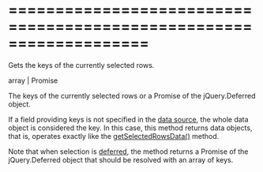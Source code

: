 <!--**
/*-------------------------------------------
    Auto-generated file. Do not modify.
-------------------------------------------

**-->
===================================================================
===================================================================

<!--shortDescription-->
Gets the keys of the currently selected rows. 
<!--/shortDescription-->

<!--returnType-->array | Promise<!--/returnType-->
<!--returnDescription-->
The keys of the currently selected rows or a Promise of the jQuery.Deferred object.
<!--/returnDescription-->

<!--fullDescription-->
If a field providing keys is not specified in the [data source]({basewidgetpath}/Configuration/#dataSource), the whole data object is considered the key. In this case, this method returns data objects, that is, operates exactly like the [getSelectedRowsData()]({basewidgetpath}/Methods/#getSelectedRowsData) method.

Note that when selection is [deferred]({basewidgetpath}/Configuration/selection/#deferred), the method returns a Promise of the jQuery.Deferred object that should be resolved with an array of keys.
<!--/fullDescription-->
